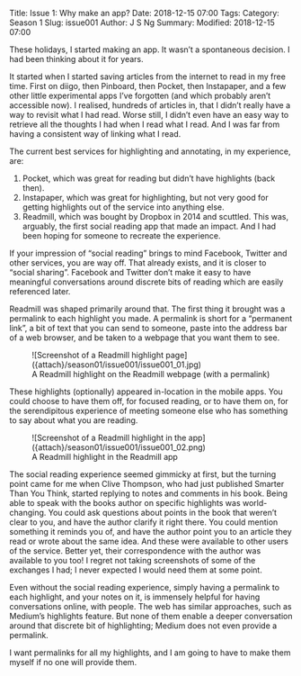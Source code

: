 Title: Issue 1: Why make an app?
Date: 2018-12-15 07:00
Tags: 
Category: Season 1
Slug: issue001
Author: J S Ng
Summary: 
Modified: 2018-12-15 07:00

These holidays, I started making an app. It wasn’t a spontaneous decision. I had been thinking about it for years.

It started when I started saving articles from the internet to read in my free time. First on diigo, then Pinboard, then Pocket, then Instapaper, and a few other little experimental apps I’ve forgotten (and which probably aren’t accessible now). I realised, hundreds of articles in, that I didn’t really have a way to revisit what I had read. Worse still, I didn’t even have an easy way to retrieve all the thoughts I had when I read what I read. And I was far from having a consistent way of linking what I read.

The current best services for highlighting and annotating, in my experience, are:
1) Pocket, which was great for reading but didn’t have highlights (back then).
2) Instapaper, which was great for highlighting, but not very good for getting highlights out of the service into anything else.
3) Readmill, which was bought by Dropbox in 2014 and scuttled. This was, arguably, the first social reading app that made an impact. And I had been hoping for someone to recreate the experience.

If your impression of “social reading” brings to mind Facebook, Twitter and other services, you are way off. That already exists, and it is closer to “social sharing”. Facebook and Twitter don’t make it easy to have meaningful conversations around discrete bits of reading which are easily referenced later.

Readmill was shaped primarily around that. The first thing it brought was a permalink to each highlight you made. A permalink is short for a “permanent link”, a bit of text that you can send to someone, paste into the address bar of a web browser, and be taken to a webpage that you want them to see.

<figure>
    ![Screenshot of a Readmill highlight page]({attach}/season01/issue001/issue001_01.jpg)
    <figcaption>A Readmill highlight on the Readmill webpage (with a permalink)</figcaption>    
</figure>

These highlights (optionally) appeared in-location in the mobile apps. You could choose to have them off, for focused reading, or to have them on, for the serendipitous experience of meeting someone else who has something to say about what you are reading.

<figure>
    ![Screenshot of a Readmill highlight in the app]({attach}/season01/issue001/issue001_02.png)
    <figcaption>A Readmill highlight in the Readmill app</figcaption>    
</figure>

The social reading experience seemed gimmicky at first, but the turning point came for me when Clive Thompson, who had just published Smarter Than You Think, started replying to notes and comments in his book. Being able to speak with the books author on specific highlights was world-changing. You could ask questions about points in the book that weren’t clear to you, and have the author clarify it right there. You could mention something it reminds you of, and have the author point you to an article they read or wrote about the same idea. And these were available to other users of the service. Better yet, their correspondence with the author was available to you too! I regret not taking screenshots of some of the exchanges I had; I never expected I would need them at some point.

Even without the social reading experience, simply having a permalink to each highlight, and your notes on it, is immensely helpful for having conversations online, with people. The web has similar approaches, such as Medium’s highlights feature. But none of them enable a deeper conversation around that discrete bit of highlighting; Medium does not even provide a permalink.

I want permalinks for all my highlights, and I am going to have to make them myself if no one will provide them.
